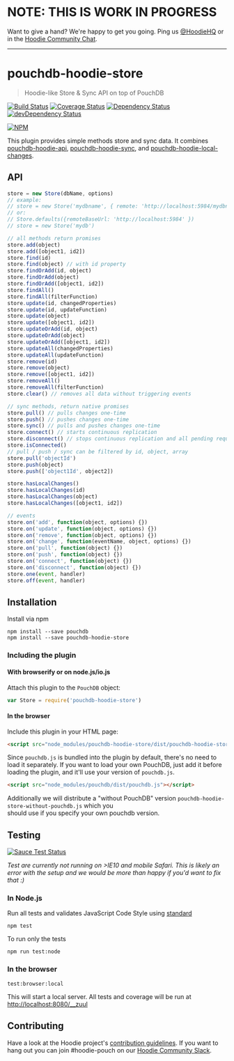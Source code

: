 # NOTE: THIS IS WORK IN PROGRESS

Want to give a hand? We're happy to get you going. Ping us [@HoodieHQ](https://twitter.com/hoodiehq)
or in the [Hoodie Community Chat](http://hood.ie/chat/).

---

# pouchdb-hoodie-store

> Hoodie-like Store & Sync API on top of PouchDB

[![Build Status](https://travis-ci.org/hoodiehq/pouchdb-hoodie-store.svg?branch=master)](https://travis-ci.org/hoodiehq/pouchdb-hoodie-store)
[![Coverage Status](https://coveralls.io/repos/hoodiehq/pouchdb-hoodie-store/badge.svg?branch=master)](https://coveralls.io/r/hoodiehq/pouchdb-hoodie-store?branch=master)
[![Dependency Status](https://david-dm.org/hoodiehq/pouchdb-hoodie-store.svg)](https://david-dm.org/hoodiehq/pouchdb-hoodie-store)
[![devDependency Status](https://david-dm.org/hoodiehq/pouchdb-hoodie-store/dev-status.svg)](https://david-dm.org/hoodiehq/pouchdb-hoodie-store#info=devDependencies)

[![NPM](https://nodei.co/npm/pouchdb-hoodie-store.png?downloads=true&downloadRank=true&stars=true)](https://nodei.co/npm/pouchdb-hoodie-store/)

This plugin provides simple methods store and
sync data. It combines [pouchdb-hoodie-api](https://github.com/hoodiehq/pouchdb-hoodie-api), [pouchdb-hoodie-sync](https://github.com/hoodiehq/pouchdb-hoodie-sync), and [pouchdb-hoodie-local-changes](https://github.com/zoepage/pouchdb-hoodie-local-changes).

## API

```js
store = new Store(dbName, options)
// example:
// store = new Store('mydbname', { remote: 'http://localhost:5984/mydbname' })
// or:
// Store.defaults({remoteBaseUrl: 'http://localhost:5984' })
// store = new Store('mydb')

// all methods return promises
store.add(object)
store.add([object1, id2])
store.find(id)
store.find(object) // with id property
store.findOrAdd(id, object)
store.findOrAdd(object)
store.findOrAdd([object1, id2])
store.findAll()
store.findAll(filterFunction)
store.update(id, changedProperties)
store.update(id, updateFunction)
store.update(object)
store.update([object1, id2])
store.updateOrAdd(id, object)
store.updateOrAdd(object)
store.updateOrAdd([object1, id2])
store.updateAll(changedProperties)
store.updateAll(updateFunction)
store.remove(id)
store.remove(object)
store.remove([object1, id2])
store.removeAll()
store.removeAll(filterFunction)
store.clear() // removes all data without triggering events

// sync methods, return native promises
store.pull() // pulls changes one-time
store.push() // pushes changes one-time
store.sync() // pulls and pushes changes one-time
store.connect() // starts continuous replication
store.disconnect() // stops continuous replication and all pending requests
store.isConnected()
// pull / push / sync can be filtered by id, object, array
store.pull('objectId')
store.push(object)
store.push(['object1Id', object2])

store.hasLocalChanges()
store.hasLocalChanges(id)
store.hasLocalChanges(object)
store.hasLocalChanges([object1, id2])

// events
store.on('add', function(object, options) {})
store.on('update', function(object, options) {})
store.on('remove', function(object, options) {})
store.on('change', function(eventName, object, options) {})
store.on('pull', function(object) {})
store.on('push', function(object) {})
store.on('connect', function(object) {})
store.on('disconnect', function(object) {})
store.one(event, handler)
store.off(event, handler)
```

## Installation

Install via npm

```
npm install --save pouchdb
npm install --save pouchdb-hoodie-store
```

### Including the plugin

#### With browserify or on node.js/io.js

Attach this plugin to the `PouchDB` object:

```js
var Store = require('pouchdb-hoodie-store')
```

#### In the browser

Include this plugin in your HTML page:

```html
<script src="node_modules/pouchdb-hoodie-store/dist/pouchdb-hoodie-store.js"></script>
```

Since `pouchdb.js` is bundled into the plugin by default, there's no need to load it separately.
If you want to load your own PouchDB, just add it before loading the plugin, and it'll use your version of `pouchdb.js`.  
  
```html
<script src="node_modules/pouchdb/dist/pouchdb.js"></script>
```

Additionally we will distribute a "without PouchDB" version `pouchdb-hoodie-store-without-pouchdb.js` which you  
should use if you specify your own pouchdb version.

## Testing

[![Sauce Test Status](https://saucelabs.com/browser-matrix/hoodie-pouch.svg)](https://saucelabs.com/u/hoodie-pouch)

_Test are currently not running on >IE10 and mobile Safari. This is likely an error with the setup and we would be more than happy if you'd want to fix that :)_

### In Node.js

Run all tests and validates JavaScript Code Style using [standard](https://www.npmjs.com/package/standard)

```
npm test
```

To run only the tests

```
npm run test:node
```

### In the browser

```
test:browser:local
```

This will start a local server. All tests and coverage will be run at [http://localhost:8080/__zuul](http://localhost:8080/__zuul)

## Contributing

Have a look at the Hoodie project's [contribution guidelines](https://github.com/hoodiehq/hoodie-dotfiles/blob/master/static/CONTRIBUTING.md).
If you want to hang out you can join #hoodie-pouch on our [Hoodie Community Slack](http://hood.ie/chat/).
